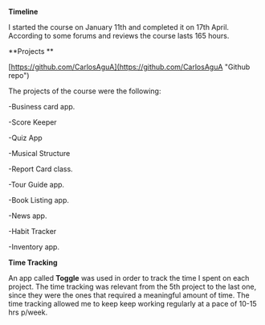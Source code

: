 **Timeline**

I started the course on January 11th and completed it on 17th April. According to some forums and reviews the course lasts 165 hours.

**Projects **

[https://github.com/CarlosAguA](https://github.com/CarlosAguA "Github repo")

The  projects of the course were the following:

-Business card app.

-Score Keeper

-Quiz App

-Musical Structure

-Report Card class.

-Tour Guide app.

-Book Listing app.

-News app.

-Habit Tracker

-Inventory app.

**Time Tracking**

An app called **Toggle** was used in order to track the time I spent on each project. The time tracking was relevant from the 5th project to the last one, since they were the ones that required a  meaningful amount of time. The time tracking allowed me to keep  keep working regularly at a pace of 10-15 hrs p/week.

